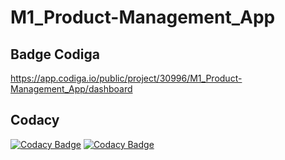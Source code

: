 # M1_Product-Management_App

## Badge Codiga
https://app.codiga.io/public/project/30996/M1_Product-Management_App/dashboard

## Codacy
[![Codacy Badge](https://api.codacy.com/project/badge/Grade/547b8f573ff84d91a253340b18bf6ab2)](https://app.codacy.com/gh/Reddy426/M1_Product-Management_App?utm_source=github.com&utm_medium=referral&utm_content=Reddy426/M1_Product-Management_App&utm_campaign=Badge_Grade_Settings)
[![Codacy Badge](https://app.codacy.com/project/badge/Grade/014a6d935e4148728769b18d49eabbbf)](https://www.codacy.com/gh/Reddy426/M1_Product-Management_App/dashboard?utm_source=github.com&amp;utm_medium=referral&amp;utm_content=Reddy426/M1_Product-Management_App&amp;utm_campaign=Badge_Grade)

